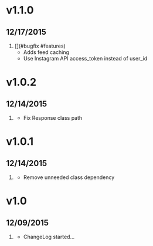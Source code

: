 # v1.1.0
## 12/17/2015

1. [](#bugfix #features)
    * Adds feed caching
    * Use Instagram API access_token instead of user_id

# v1.0.2
## 12/14/2015

1. [](#bugfix)
    * Fix Response class path

# v1.0.1
## 12/14/2015

1. [](#bugfix)
    * Remove unneeded class dependency

# v1.0
## 12/09/2015

1. [](#new)
    * ChangeLog started...
